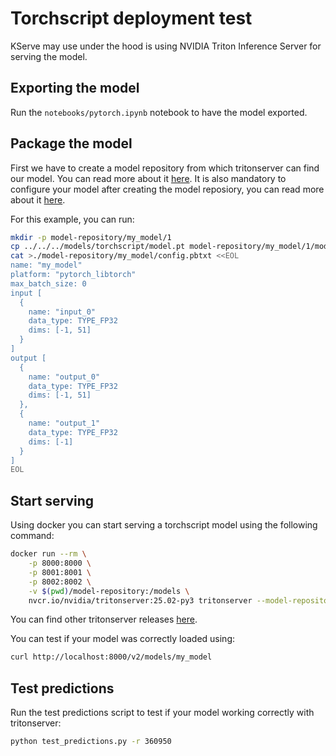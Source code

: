 # Torchscript deployment test

KServe may use under the hood is using NVIDIA Triton Inference Server for serving the model.

## Exporting the model

Run the `notebooks/pytorch.ipynb` notebook to have the model exported.

## Package the model

First we have to create a model repository from which tritonserver can find our model. You can read more about it [here](https://docs.nvidia.com/deeplearning/triton-inference-server/user-guide/docs/user_guide/model_repository.html#torchscript-models). It is also mandatory to configure your model after creating the model reposiory, you can read more about it [here](https://docs.nvidia.com/deeplearning/triton-inference-server/user-guide/docs/user_guide/model_configuration.html).

For this example, you can run:

```bash
mkdir -p model-repository/my_model/1
cp ../../../models/torchscript/model.pt model-repository/my_model/1/model.pt
cat >./model-repository/my_model/config.pbtxt <<EOL
name: "my_model"
platform: "pytorch_libtorch"
max_batch_size: 0
input [
  {
    name: "input_0"
    data_type: TYPE_FP32
    dims: [-1, 51]
  }
]
output [
  {
    name: "output_0"
    data_type: TYPE_FP32
    dims: [-1, 51]
  },
  {
    name: "output_1"
    data_type: TYPE_FP32
    dims: [-1]
  }
]
EOL
```

## Start serving

Using docker you can start serving a torchscript model using the following command:

```bash
docker run --rm \
    -p 8000:8000 \
    -p 8001:8001 \
    -p 8002:8002 \
    -v $(pwd)/model-repository:/models \
    nvcr.io/nvidia/tritonserver:25.02-py3 tritonserver --model-repository=/models
```

You can find other tritonserver releases [here](https://docs.nvidia.com/deeplearning/triton-inference-server/release-notes/index.html).

You can test if your model was correctly loaded using:

```bash
curl http://localhost:8000/v2/models/my_model
```

## Test predictions

Run the test predictions script to test if your model working correctly with tritonserver:

```bash
python test_predictions.py -r 360950
```